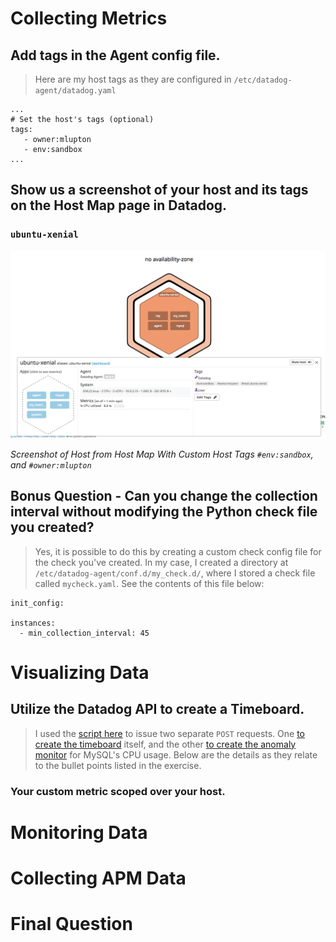 # Collecting Metrics

## Add tags in the Agent config file.

> Here are my host tags as they are configured in `/etc/datadog-agent/datadog.yaml`
```
...
# Set the host's tags (optional)
tags:
   - owner:mlupton
   - env:sandbox
...
```

## Show us a screenshot of your host and its tags on the Host Map page in Datadog.
### `ubuntu-xenial`

![](images/host_with_tags.png)

*Screenshot of Host from Host Map With Custom Host Tags `#env:sandbox`, and `#owner:mlupton`*


## Bonus Question - Can you change the collection interval without modifying the Python check file you created?

> Yes, it is possible to do this by creating a custom check config file for the check you've created. In my case, I created a directory at `/etc/datadog-agent/conf.d/my_check.d/`, where I stored a check file called `mycheck.yaml`. See the contents of this file below:
```
init_config:

instances:
  - min_collection_interval: 45
``` 


# Visualizing Data

## Utilize the Datadog API to create a Timeboard.

> I used the [script here](scripts/my_metric-timeboard.sh) to issue two separate `POST` requests. One [to create the timeboard](scripts/timeboard.json) itself, and the other [to create the anomaly monitor](scripts/monitor.json) for MySQL's CPU usage. Below are the details as they relate to the bullet points listed in the exercise. 

### Your custom metric scoped over your host.





# Monitoring Data

# Collecting APM Data

# Final Question
